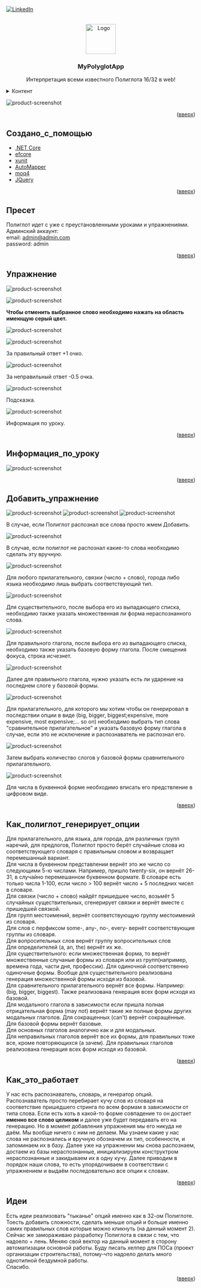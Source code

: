 <div id="top"></div>
<!--
*** Thanks for checking out the Best-README-Template. If you have a suggestion
*** that would make this better, please fork the repo and create a pull request
*** or simply open an issue with the tag "enhancement".
*** Don't forget to give the project a star!
*** Thanks again! Now go create something AMAZING! :D
-->



<!-- PROJECT SHIELDS -->
<!--
*** I'm using markdown "reference style" links for readability.
*** Reference links are enclosed in brackets [ ] instead of parentheses ( ).
*** See the bottom of this document for the declaration of the reference variables
*** for contributors-url, forks-url, etc. This is an optional, concise syntax you may use.
*** https://www.markdownguide.org/basic-syntax/#reference-style-links
-->
[![LinkedIn][linkedin-shield]][linkedin-url]

<!-- PROJECT LOGO -->
<br />
<div align="center">
    <a href="https://github.com/captystacy/MyPolyglotApp">
    <img src="readme-images/logo.svg" alt="Logo" width="80" height="80">
  </a>
  <h3 align="center">MyPolyglotApp</h3>
  <p align="center">
    Интерпретация всеми известного Полиглота 16/32 в web!
  </p>
</div>
<!-- TABLE OF CONTENTS -->
<details>
  <summary>Контент</summary>
  <ol>
    <li><a href="#создано_с_помощью">Создано_с_помощью</a></li>
    <li><a href="#пресет">Пресет</a></li>
    <li><a href="#упражнение">Упражнение</a></li>
    <li><a href="#информация_по_уроку">Информация_по_уроку</a></li>
    <li><a href="#добавить_упражнение">Добавить_упражнение</a></li>
    <li><a href="#как_полиглот_генерирует_опции">Как_полиглот_генерирует_опции</a></li>
    <li><a href="#как_это_работает">Как_это_работает</a></li>
    <li><a href="#идеи">Идеи</a></li>
  </ol>
</details>

![product-screenshot](https://github.com/captystacy/MyPolyglotApp/blob/master/readme-images/home.jpg?raw=true)

<p align="right">(<a href="#top">вверх</a>)</p>

## Создано_с_помощью

* [.NET Core](https://github.com/dotnet/core)
* [efcore](https://github.com/dotnet/efcore)
* [xunit](https://github.com/xunit/xunit)
* [AutoMapper](https://github.com/AutoMapper/AutoMapper)
* [moq4](https://github.com/moq/moq4)
* [JQuery](https://jquery.com)

<p align="right">(<a href="#top">вверх</a>)</p>

## Пресет

Полиглот идет с уже с преустановленными уроками и упражнениями.
<br />
Админский аккаунт: 
<br />
email: admin@admin.com
<br />
password: admin

<p align="right">(<a href="#top">вверх</a>)</p>

## Упражнение

![product-screenshot](https://github.com/captystacy/MyPolyglotApp/blob/master/readme-images/do-exercise1.jpg?raw=true)

![product-screenshot](https://github.com/captystacy/MyPolyglotApp/blob/master/readme-images/do-exercise2.jpg?raw=true)

<strong>Чтобы отменить выбранное слово необходимо нажать на область имеющую серый цвет.</strong>

![product-screenshot](https://github.com/captystacy/MyPolyglotApp/blob/master/readme-images/do-exercise3.jpg?raw=true)

![product-screenshot](https://github.com/captystacy/MyPolyglotApp/blob/master/readme-images/do-exercise-splendid.jpg?raw=true)

За правильный ответ +1 очко.

![product-screenshot](https://github.com/captystacy/MyPolyglotApp/blob/master/readme-images/do-exercise-wrong.jpg?raw=true)

За неправильный ответ -0.5 очка.

![product-screenshot](https://github.com/captystacy/MyPolyglotApp/blob/master/readme-images/do-exercise-hint.jpg?raw=true)

Подсказка.

![product-screenshot](https://github.com/captystacy/MyPolyglotApp/blob/master/readme-images/lesson-info-hover.jpg?raw=true)

Информация по уроку.

<p align="right">(<a href="#top">вверх</a>)</p>

## Информация_по_уроку

![product-screenshot](https://github.com/captystacy/MyPolyglotApp/blob/master/readme-images/lesson-info.jpg?raw=true)

<p align="right">(<a href="#top">вверх</a>)</p>

## Добавить_упражнение

![product-screenshot](https://github.com/captystacy/MyPolyglotApp/blob/master/readme-images/add-exercise.jpg?raw=true)
![product-screenshot](https://github.com/captystacy/MyPolyglotApp/blob/master/readme-images/add-exercise2.jpg?raw=true)
![product-screenshot](https://github.com/captystacy/MyPolyglotApp/blob/master/readme-images/add-exercise3.jpg?raw=true)

В случае, если Полиглот распознал все слова просто жмем Добавить.

![product-screenshot](https://github.com/captystacy/MyPolyglotApp/blob/master/readme-images/add-exercise4.jpg?raw=true)

В случае, если полиглот не распознал какие-то слова необходимо сделать эту вручную.

![product-screenshot](https://github.com/captystacy/MyPolyglotApp/blob/master/readme-images/add-exercise5.jpg?raw=true)

Для любого прилагательного, связки (число + слово), города либо языка необходимо лишь выбрать соответствующий тип.

![product-screenshot](https://github.com/captystacy/MyPolyglotApp/blob/master/readme-images/add-exercise7.jpg?raw=true)

Для существительного, после выбора его из выпадающего списка, необходимо также указать множественная ли форма нераспознанного слова.

![product-screenshot](https://github.com/captystacy/MyPolyglotApp/blob/master/readme-images/add-exercise8.jpg?raw=true)

Для правильного глагола, после выбора его из выпадающего списка, необходимо также указать базовую форму глагола. После смещения фокуса, строка исчезнет.

![product-screenshot](https://github.com/captystacy/MyPolyglotApp/blob/master/readme-images/add-exercise9.jpg?raw=true)

Далее для правильного глагола, нужно указать есть ли ударение на последнем слоге у базовой формы.

![product-screenshot](https://github.com/captystacy/MyPolyglotApp/blob/master/readme-images/add-exercise10.jpg?raw=true)

Для прилагательного, для которого мы хотим чтобы он генерировал в последствии опции в виде (big, bigger, biggest;expensive, more expensive, most expensive;... so on) необходимо выбрать тип слова "сравнительное прилагательное" и указать базовую форму глагола в случае, если это не исключение и распознаватель не распознал его.

![product-screenshot](https://github.com/captystacy/MyPolyglotApp/blob/master/readme-images/add-exercise11.jpg?raw=true)

Затем выбрать количество слогов у базовой формы сравнительного прилагательного.

![product-screenshot](https://github.com/captystacy/MyPolyglotApp/blob/master/readme-images/add-exercise12.jpg?raw=true)

Для числа в буквенной форме необходимо вписать его предствление в цифровом виде.

<p align="right">(<a href="#top">вверх</a>)</p>

## Как_полиглот_генерирует_опции

Для прилагательного, для языка, для города, для различных групп наречий, для предлогов, Полиглот просто берёт случайные слова из соответствующего словаря с правильным словом и возвращает перемешанный вариант.
<br />
Для числа в буквенном представлении вернёт это же число со следующими 5-ю числами. Например, пришло twenty-six, он вернёт 26-31, в случайно перемешанном буквенном формате. В словаре есть только числа 1-100, если число > 100 вернёт число + 5 последних чисел в словаре.
<br />
Для связки (число + слово) найдёт пришедшее число, возьмёт 5 случайных существительных, сгенерирует связки и вернёт вместе с пришедшей связкой.
<br />
Для групп местоимений, вернёт соответствующую группу местоимений из словаря.
<br />
Для слов с перфиксом some-, any-, no-, every- вернёт соответствующие группы из словаря.
<br />
Для вопросительных слов вернёт группу вопросительных слов
<br />
Для определителей (a, an, the) вернёт их же.
<br />
Для существительного: если множественная форма, то вернёт множественные случаные формы из словаря или из групп(например, времена года, части дня, профессии). Для одиночной соответственно одиночные формы. Вообще для существительного реализована генерация множественной формы исходя из базовой.
<br />
Для сравнительного прилагательного вернёт все формы. Например: (big, bigger, biggest). Также реализована генерация всех форм исходя из базовой.
<br />
Для модального глагола в зависимости если пришла полная отрицательная форма (may not) вернёт такие же полные формы других модальных глаголов. Для сокращенных (can't) вернёт сокращённые. Для базовой формы вернёт базовые.
<br />
Для основных глаголов аналогично как и для модальных.
<br />
Для неправильных глаголов вернёт все их формы, для правильных тоже все, кроме повторяющихся (а зачем). Для правильных глаголов реализована генерация всех форм исходя из базовой.

<p align="right">(<a href="#top">вверх</a>)</p>

## Как_это_работает

У нас есть распознаватель, словарь, и генератор опций. Распознаватель просто перебирает кучу слов из словаря на соответствие пришедшего стринга по всем формам в зависимости от типа слова. Если есть хоть в какой-то форме совпадение то он достает <strong>именно все слово целиком</strong> и далее уже будет передавать его на генерацию. Но в момент добавления упражнения мы его никуда не даём. Мы вообще ничего с ним не делаем. Мы узнаем какие у нас слова не распознались и вручную обозначем их тип, особенности, и запоминаем их в базу. Далее уже на упражнении мы снова распознаем, достаем из базы нераспознанные, инициализируем конструктром нераспознанные и закидываем их в одну кучу. Далее приводим в порядок наши слова, то есть упорядочиваем в соответствии с упражнением и выдаём последовательно все опции к словам.

<p align="right">(<a href="#top">вверх</a>)</p>

## Идеи

Есть идеи реализовать "тыканье" опций именно как в 32-ом Полиглоте. Тоесть добавить сложности, сделать меньше опций и больше именно самих правильных слов которые можно кликнуть (на данный момент 2).
<br />
Сейчас же замораживаю разработку Полиглота в связи с тем, что надоело + лень. Меняю свой вектор на данный момент в сторону автоматизации основной работы. Буду писать хелпер для ПОСа (проект организации строительства), потому-что надоело делать много однотипной бездумной работы.
<br />
Спасибо.

<p align="right">(<a href="#top">вверх</a>)</p>

<!-- MARKDOWN LINKS & IMAGES -->
<!-- https://www.markdownguide.org/basic-syntax/#reference-style-links -->
[linkedin-shield]: https://img.shields.io/badge/-LinkedIn-black.svg?style=for-the-badge&logo=linkedin&colorB=555
[linkedin-url]: https://www.linkedin.com/in/%D1%81%D1%82%D0%B0%D0%BD%D0%B8%D1%81%D0%BB%D0%B0%D0%B2-%D0%BA%D0%B0%D0%BF%D0%B8%D1%82%D0%B0%D0%BD-b28b35222/
